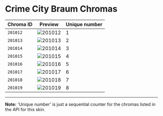 # Crime City Braum Chromas

| Chroma ID | Preview | Unique number |
|---|---|---|
| `201012` | ![201012](https://raw.communitydragon.org/latest/plugins/rcp-be-lol-game-data/global/default/v1/champion-chroma-images/201/201012.png) | 1 |
| `201013` | ![201013](https://raw.communitydragon.org/latest/plugins/rcp-be-lol-game-data/global/default/v1/champion-chroma-images/201/201013.png) | 2 |
| `201014` | ![201014](https://raw.communitydragon.org/latest/plugins/rcp-be-lol-game-data/global/default/v1/champion-chroma-images/201/201014.png) | 3 |
| `201015` | ![201015](https://raw.communitydragon.org/latest/plugins/rcp-be-lol-game-data/global/default/v1/champion-chroma-images/201/201015.png) | 4 |
| `201016` | ![201016](https://raw.communitydragon.org/latest/plugins/rcp-be-lol-game-data/global/default/v1/champion-chroma-images/201/201016.png) | 5 |
| `201017` | ![201017](https://raw.communitydragon.org/latest/plugins/rcp-be-lol-game-data/global/default/v1/champion-chroma-images/201/201017.png) | 6 |
| `201018` | ![201018](https://raw.communitydragon.org/latest/plugins/rcp-be-lol-game-data/global/default/v1/champion-chroma-images/201/201018.png) | 7 |
| `201019` | ![201019](https://raw.communitydragon.org/latest/plugins/rcp-be-lol-game-data/global/default/v1/champion-chroma-images/201/201019.png) | 8 |

---

**Note:** 'Unique number' is just a sequential counter for the chromas listed in the API for this skin.